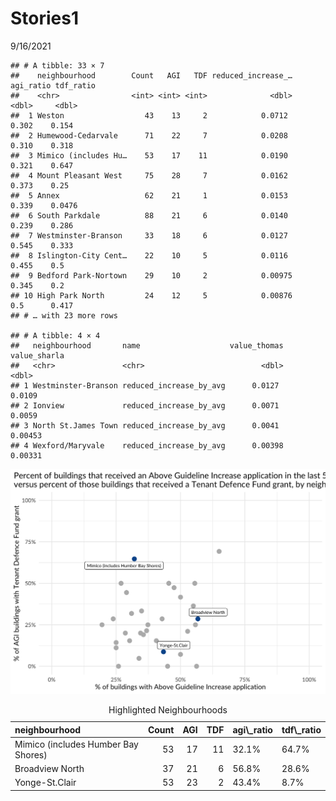 Stories1
================
9/16/2021

    ## # A tibble: 33 × 7
    ##    neighbourhood        Count   AGI   TDF reduced_increase_… agi_ratio tdf_ratio
    ##    <chr>                <int> <int> <int>              <dbl>     <dbl>     <dbl>
    ##  1 Weston                  43    13     2            0.0712      0.302    0.154 
    ##  2 Humewood-Cedarvale      71    22     7            0.0208      0.310    0.318 
    ##  3 Mimico (includes Hu…    53    17    11            0.0190      0.321    0.647 
    ##  4 Mount Pleasant West     75    28     7            0.0162      0.373    0.25  
    ##  5 Annex                   62    21     1            0.0153      0.339    0.0476
    ##  6 South Parkdale          88    21     6            0.0140      0.239    0.286 
    ##  7 Westminster-Branson     33    18     6            0.0127      0.545    0.333 
    ##  8 Islington-City Cent…    22    10     5            0.0116      0.455    0.5   
    ##  9 Bedford Park-Nortown    29    10     2            0.00975     0.345    0.2   
    ## 10 High Park North         24    12     5            0.00876     0.5      0.417 
    ## # … with 23 more rows

    ## # A tibble: 4 × 4
    ##   neighbourhood       name                    value_thomas value_sharla
    ##   <chr>               <chr>                          <dbl>        <dbl>
    ## 1 Westminster-Branson reduced_increase_by_avg      0.0127       0.0109 
    ## 2 Ionview             reduced_increase_by_avg      0.0071       0.0059 
    ## 3 North St.James Town reduced_increase_by_avg      0.0041       0.00453
    ## 4 Wexford/Maryvale    reduced_increase_by_avg      0.00398      0.00331

![](Story-1_files/figure-gfm/unnamed-chunk-3-1.png)<!-- -->

<table class="table" style="margin-left: auto; margin-right: auto;">
<caption>
Highlighted Neighbourhoods
</caption>
<thead>
<tr>
<th style="text-align:left;">
neighbourhood
</th>
<th style="text-align:right;">
Count
</th>
<th style="text-align:right;">
AGI
</th>
<th style="text-align:right;">
TDF
</th>
<th style="text-align:left;">
agi\_ratio
</th>
<th style="text-align:left;">
tdf\_ratio
</th>
</tr>
</thead>
<tbody>
<tr>
<td style="text-align:left;">
Mimico (includes Humber Bay Shores)
</td>
<td style="text-align:right;">
53
</td>
<td style="text-align:right;">
17
</td>
<td style="text-align:right;">
11
</td>
<td style="text-align:left;">
32.1%
</td>
<td style="text-align:left;">
64.7%
</td>
</tr>
<tr>
<td style="text-align:left;">
Broadview North
</td>
<td style="text-align:right;">
37
</td>
<td style="text-align:right;">
21
</td>
<td style="text-align:right;">
6
</td>
<td style="text-align:left;">
56.8%
</td>
<td style="text-align:left;">
28.6%
</td>
</tr>
<tr>
<td style="text-align:left;">
Yonge-St.Clair
</td>
<td style="text-align:right;">
53
</td>
<td style="text-align:right;">
23
</td>
<td style="text-align:right;">
2
</td>
<td style="text-align:left;">
43.4%
</td>
<td style="text-align:left;">
8.7%
</td>
</tr>
</tbody>
</table>
